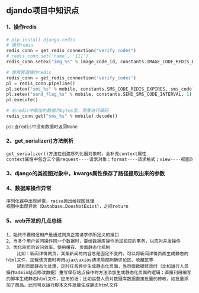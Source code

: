 ## djando项目中知识点

#### 1、操作redis

```python
# pip install django-redis
# 操作redis
redis_conn = get_redis_connection("verify_codes")
# redis_conn.set('name', '111')
redis_conn.setex("img_%s" % image_code_id, constants.IMAGE_CODE_REDIS_EXPIRES, text)

# 使用管道操作redis
redis_conn = get_redis_connection('verify_codes')
pl = redis_conn.pipeline()
pl.setex("sms_%s" % mobile, constants.SMS_CODE_REDIS_EXPIRES, sms_code)
pl.setex("send_flag_%s" % mobile, constants.SEND_SMS_CODE_INTERVAL, 1)
pl.execute()

# 从redis中取出的数据为bytes型，需要进行编码
redis_conn.get("sms_%s" % mobile).decode()

ps:当redis中没有数据时返回None
```

#### 2、get_serializer()方法剖析

```python
get_serializer()方法在创建序列化器对象时，会补充context属性
context属性中包含三个值request----请求对象；format----请求格式；view----视图对象
```

#### 3、django的类视图对象中，kwargs属性保存了路径提取出来的参数

#### 4、数据库操作异常

```tex
序列化器中出现异常，raise抛出给视图处理
视图中出现异常（Database.DoesNotExist），之间return
```

#### 5、web开发的几点总结

```
1、始终不要相信用户是通过网页正常请求你所定义的接口
2、当多个用户访问操作同一个数据时，要给数据库操作添加相应的事务，以应对并发操作
3、优化网页的访问效率，使用缓存、页面静态化机制
	比如：新闻详情网页，某条新闻的内容总是固定不变的，可以将新闻详情页面生成静态的html文件，加载该页面时再用ajax\axios请求局部刷新评论区、收藏区等
	提到页面静态化处理，定时任务异步生成静态化页面，当页面数据修改时（比如运行人员操作admin站点修改数据）重写保存站点操作的方法添加生成静态化页面的逻辑；直接利用编写的脚本生成静态html文件，应用的话：比如运营人员对数据库数据直接批量的修改，如批量添加了商品，此时可以运行脚本文件批量生成静态html文件
```







